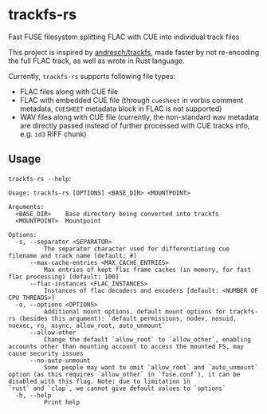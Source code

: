 # trackfs-rs

Fast FUSE filesystem splitting FLAC with CUE into individual track files

This project is inspired by [andresch/trackfs](https://github.com/andresch/trackfs), made faster by not re-encoding the
full FLAC track, as well as wrote in Rust language.

Currently, `trackfs-rs` supports following file types:

- FLAC files along with CUE file
- FLAC with embedded CUE file (through `cuesheet` in vorbis comment metadata, `CUESHEET` metadata block in FLAC is not
  supported)
- WAV files along with CUE file (currently, the non-standard wav metadata are directly passed instead of further
  processed with CUE tracks info, e.g. `id3` RIFF chunk)

## Usage

`trackfs-rs --help`:

```
Usage: trackfs-rs [OPTIONS] <BASE_DIR> <MOUNTPOINT>

Arguments:
  <BASE_DIR>    Base directory being converted into trackfs
  <MOUNTPOINT>  Mountpoint

Options:
  -s, --separator <SEPARATOR>
          The separator character used for differentiating cue filename and track name [default: #]
      --max-cache-entries <MAX_CACHE_ENTRIES>
          Max entries of kept flac frame caches (in memory, for fast flac processing) [default: 100]
      --flac-instances <FLAC_INSTANCES>
          Instances of flac decoders and encoders [default: <NUMBER OF CPU THREADS>]
  -o, --options <OPTIONS>
          Additional mount options, default mount options for trackfs-rs (besides this argument): `default_permissions, nodev, nosuid, noexec, ro, async, allow_root, auto_unmount`
      --allow-other
          Change the default `allow_root` to `allow_other`, enabling accounts other than mounting account to access the mounted FS, may cause security issues
      --no-auto-unmount
          Some people may want to omit `allow_root` and `auto_unmount` option (as this requires `allow_other` in `fuse.conf`), it can be disabled with this flag. Note: due to limitation in
`rust` and `clap`, we cannot give default values to `options`
  -h, --help
          Print help
```
